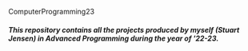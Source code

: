 ComputerProgramming23
##### This repository contains all the projects produced by myself (Stuart Jensen) in Advanced Programming during the year of '22-23.
